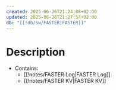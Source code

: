 ```yaml
---
created: 2025-06-26T21:24:08+02:00
updated: 2025-06-26T21:27:54+02:00
db: "[[!db/sw/FASTER|FASTER]]"
---
```

# Description
- Contains:
	- [[!notes/FASTER Log|FASTER Log]]
	- [[!notes/FASTER KV|FASTER KV]]